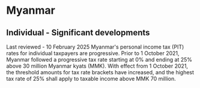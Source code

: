 # Myanmar
## Individual - Significant developments
Last reviewed - 10 February 2025
Myanmar's personal income tax (PIT) rates for individual taxpayers are progressive. Prior to 1 October 2021, Myanmar followed a progressive tax rate starting at 0% and ending at 25% above 30 million Myanmar kyats (MMK). With effect from 1 October 2021, the threshold amounts for tax rate brackets have increased, and the highest tax rate of 25% shall apply to taxable income above MMK 70 million.
